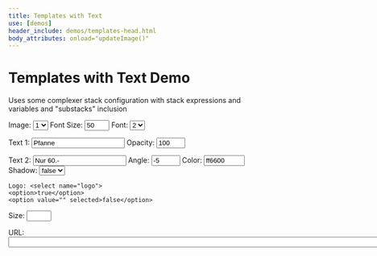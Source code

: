 ```yaml
---
title: Templates with Text
use: [demos]
header_include: demos/templates-head.html
body_attributes: onload="updateImage()"
---
```

 
# Templates with Text Demo

Uses some complexer stack configuration with stack expressions and variables and "substacks" inclusion

<div id="demoForm">   
<form id="form" onkeyup="updateImage()" onchange="updateImage()">
    <p>Image: <select name="imagehash" id="imagehash">
    <option value="5ab1ea" selected>1</option>
    <option value="fce8f3">2</option>
    <option value="1cf87c">3</option>
</select>
    Font Size: <input type="text" name="s"  size="3" value="50">
    Font: <select name="font">
    <option>1</option>
    <option selected>2</option>
    <option>3</option>
</select>
    </p>
    <p>
    Text 1: <input type="text" name="t"  value="Pfanne">
    Opacity: <input type="text" name="o"  value="100" size="4">
    </p>
    <p>
    Text 2: <input type="text" name="t2"  value="Nur 60.-">
    Angle: <input type="text" name="a"  value="-5" size="4">
        Color: <input type="text" name="color" value="ff6600" size="7">
    Shadow: <select name="shadow">
    <option>true</option>
    <option selected value="">false</option>
</select>
    </p>
    <p>

    Logo: <select name="logo">
    <option>true</option>
    <option value="" selected>false</option>
</select>
        Size: <input type="text" size="3" name="wlogo"/>
    </p>
</form>
</div>
<p>
    URL: <input id="url" onkeyup="urlchange()" size="120">
</p>
<p>
    <img id="image" src="">
</p>